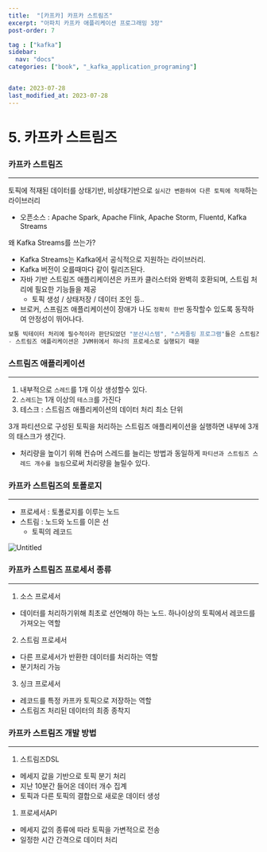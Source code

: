```yaml
---
title:  "[카프카] 카프카 스트림즈"
excerpt: "아파치 카프카 애플리케이션 프로그래밍 3장"
post-order: 7              

tag : ["kafka"]
sidebar:
  nav: "docs"
categories: ["book", "_kafka_application_programing"]


date: 2023-07-28
last_modified_at: 2023-07-28
---
```


# 5. 카프카 스트림즈

### 카프카 스트림즈

---

토픽에 적재된 데이터를 상태기반, 비상태기반으로 `실시간 변환하여 다른 토픽에 적재`하는 라이브러리

- 오픈소스 : Apache Spark, Apache Flink, Apache Storm, Fluentd, Kafka Streams

왜 Kafka Streams를 쓰는가?

- Kafka Streams는 Kafka에서 공식적으로 지원하는 라이브러리.
- Kafka 버전이 오를때마다 같이 릴리즈된다.
- 자바 기반 스트림즈 애플리케이션은 카프카 클러스터와 완벽히 호환되며, 스트림 처리에 필요한 기능들을 제공
  - 토픽 생성 / 상태저장 / 데이터 조인 등..
- 브로커, 스프림즈 애플리케이션이 장애가 나도 `정확히 한번` 동작할수 있도록 동작하여 안정성이 뛰어나다.

```java
보통 빅테이터 처리에 필수적이라 판단되었던 "분산시스템", "스케줄링 프로그램"들은 스트림즈를 운용하는데 불필요하다
- 스트림즈 애플리케이션은 JVM위에서 하나의 프로세스로 실행되기 때문
```

### 스트림즈 애플리케이션

---

1. 내부적으로 `스레드`를 1개 이상 생성할수 있다.
2. `스레드`는 1개 이상의 `테스크`를 가진다
  1. 테스크 : 스트림즈 애플리케이션의 데이터 처리 최소 단위

3개 파티션으로 구성된 토픽을 처리하는 스트림즈 애플리케이션을 실행하면 내부에 3개의 태스크가 생긴다.

- 처리량을 높이기 위해 컨슈머 스레드를 늘리는 방법과 동일하게 `파티션과 스트림즈 스레드 개수를 늘림`으로써 처리량을 늘릴수 있다.

### 카프카 스트림즈의 토폴로지

---

- 프로세서 : 토폴로지를 이루는 노드
- 스트림 : 노드와 노드를 이은 선
  - 토픽의 레코드

![Untitled](https://drive.google.com/uc?export=view&id=1D5z8fLw6krGLvhOTMnjy3ep55GTEYcDp)

### 카프카 스트림즈 프로세서 종류

---

1. 소스 프로세서
  - 데이터를 처리하기위해 최초로 선언해야 하는 노드. 하나이상의 토픽에서 레코드를 가져오는 역할
2. 스트림 프로세서
  - 다른 프로세서가 반환한 데이터를 처리하는 역할
  - 분기처리 가능
3. 싱크 프로세서
  - 레코드를 특정 카프카 토픽으로 저장하는 역할
  - 스트림즈 처리된 데이터의 최종 종착지

### 카프카 스트림즈 개발 방법

---

1. 스트림즈DSL
  - 메세지 값을 기반으로 토픽 분기 처리
  - 지난 10분간 들어온 데이터 개수 집계
  - 토픽과 다른 토픽의 결합으로 새로운 데이터 생성

1. 프로세서API
  - 메세지 값의 종류에 따라 토픽을 가변적으로 전송
  - 일정한 시간 간격으로 데이터 처리